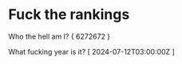 # Fuck the rankings

Who the hell am I?
{ 6272672 }

What fucking year is it?
[ 2024-07-12T03:00:00Z ]
